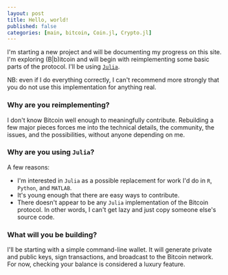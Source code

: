 ```yaml
---
layout: post
title: Hello, world!
published: false
categories: [main, bitcoin, Coin.jl, Crypto.jl]
---
```


I'm starting a new project and will be documenting my progress on this site. I'm exploring (B\|b)itcoin and will begin with reimplementing some basic parts of the protocol. I'll be using [`Julia`](http://julialang.org/).

NB: even if I do everything correctly, I can't recommend more strongly that you do not use this implementation for anything real.

### Why are you reimplementing?
I don't know Bitcoin well enough to meaningfully contribute. Rebuilding a few major pieces forces me into the technical details, the community, the issues, and the possibilities, without anyone depending on me.

### Why are you using `Julia`?
A few reasons:

- I'm interested in `Julia` as a possible replacement for work I'd do in `R`, `Python`, and `MATLAB`.
- It's young enough that there are easy ways to contribute.
- There doesn't appear to be any `Julia` implementation of the Bitcoin protocol. In other words, I can't get lazy and just copy someone else's source code.

### What will you be building?
I'll be starting with a simple command-line wallet. It will generate private and public keys, sign transactions, and broadcast to the Bitcoin network. For now, checking your balance is considered a luxury feature.

